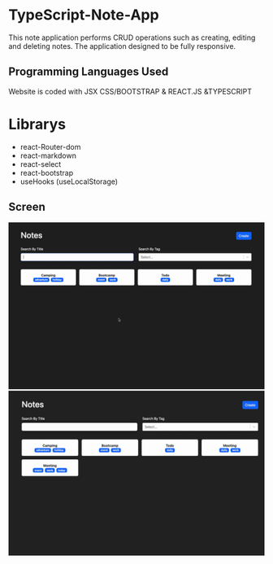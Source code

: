 
# <h1>TypeScript-Note-App</h1>

 This note application performs CRUD operations such as creating, editing and deleting notes. The application designed to be fully responsive.

<h2> Programming Languages Used</h2>

Website is coded with JSX CSS/BOOTSTRAP & REACT.JS &TYPESCRIPT

# Librarys
- react-Router-dom
- react-markdown
- react-select
- react-bootstrap
- useHooks (useLocalStorage)

<h2>Screen </h2>

![](Gif.gif)
![](Gif-2.gif)